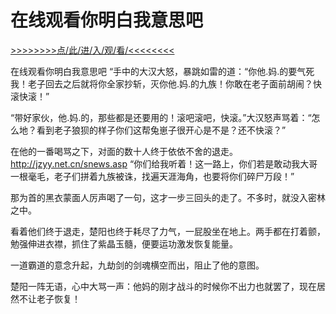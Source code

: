 # 在线观看你明白我意思吧

<a href="https://8h9e.vip/">>>>>>>>>点/此/进/入/观/看/<<<<<<<<</a>

在线观看你明白我意思吧
“手中的大汉大怒，暴跳如雷的道：“你他.妈.的要气死我！老子回去之后就将你全家抄斩，灭你他.妈.的九族！你敢在老子面前胡闹？快滚快滚！”

“带好家伙，他.妈.的，那些都是还要用的！滚吧滚吧，快滚。”大汉怒声骂着：“怎么地？看到老子狼狈的样子你们这帮兔崽子很开心是不是？还不快滚？”

在他的一番喝骂之下，对面的数十人终于依依不舍的退走。
http://jzyy.net.cn/snews.asp
“你们给我听着！这一路上，你们若是敢动我大哥一根毫毛，老子们拼着九族被诛，找遍天涯海角，也要将你们碎尸万段！”

那为首的黑衣蒙面人厉声喝了一句，这才一步三回头的走了。不多时，就没入密林之中。

看着他们终于退走，楚阳也终于耗尽了力气，一屁股坐在地上。两手都在打着颤，勉强伸进衣襟，抓住了紫晶玉髓，便要运功激发恢复能量。

一道霸道的意念升起，九劫剑的剑魂横空而出，阻止了他的意图。

楚阳一阵无语，心中大骂一声：他妈的刚才战斗的时候你不出力也就罢了，现在居然不让老子恢复！
